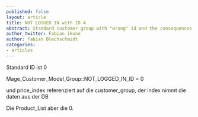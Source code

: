 ```yaml
---
published: false
layout: article
title: NOT LOGGED IN with ID 4
abstract: Standard customer group with "wrong" id and the consequences
author_twitter: Fabian_ikono
author: Fabian Blechschmidt
categories:
- articles
---
```


Standard ID ist 0

Mage_Customer_Model_Group::NOT_LOGGED_IN_ID  = 0

und price_index referenziert auf die customer_group, der index nimmt die daten aus der DB

Die Product_List aber die 0.